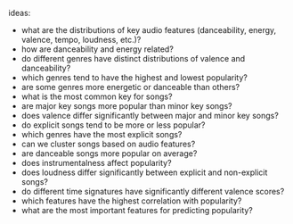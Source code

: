ideas:
* what are the distributions of key audio features (danceability, energy, valence, tempo, loudness, etc.)?
* how are danceability and energy related?
* do different genres have distinct distributions of valence and danceability?
* which genres tend to have the highest and lowest popularity?
* are some genres more energetic or danceable than others?
* what is the most common key for songs?
* are major key songs more popular than minor key songs?
* does valence differ significantly between major and minor key songs?
* do explicit songs tend to be more or less popular?
* which genres have the most explicit songs?
* can we cluster songs based on audio features?
* are danceable songs more popular on average?
* does instrumentalness affect popularity?
* does loudness differ significantly between explicit and non-explicit songs?
* do different time signatures have significantly different valence scores?
* which features have the highest correlation with popularity?
* what are the most important features for predicting popularity?
